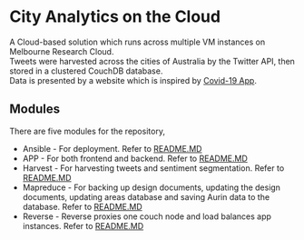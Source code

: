 # City Analytics on the Cloud
A Cloud-based solution which runs across multiple VM instances on Melbourne Research Cloud. <br >
Tweets were harvested across the cities of Australia by the Twitter API, then stored in a clustered CouchDB database. <br > 
Data is presented by a website which is inspired by [Covid-19 App](https://covid-dashboards.web.app/).
## Modules
There are five modules for the repository,

- Ansible - For deployment. Refer to [README.MD](ansible/README.MD) 
- APP - For both frontend and backend. Refer to [README.MD](app/README.MD)
- Harvest - For harvesting tweets and sentiment segmentation. Refer to [README.MD](harvest/README.MD) 
- Mapreduce - For backing up design documents, updating the design documents, updating areas database and saving Aurin data to the database. Refer to [README.MD](mapreduce/README.MD)
- Reverse - Reverse proxies one couch node and load balances app instances. Refer to [README.MD](reverse/README.MD)
